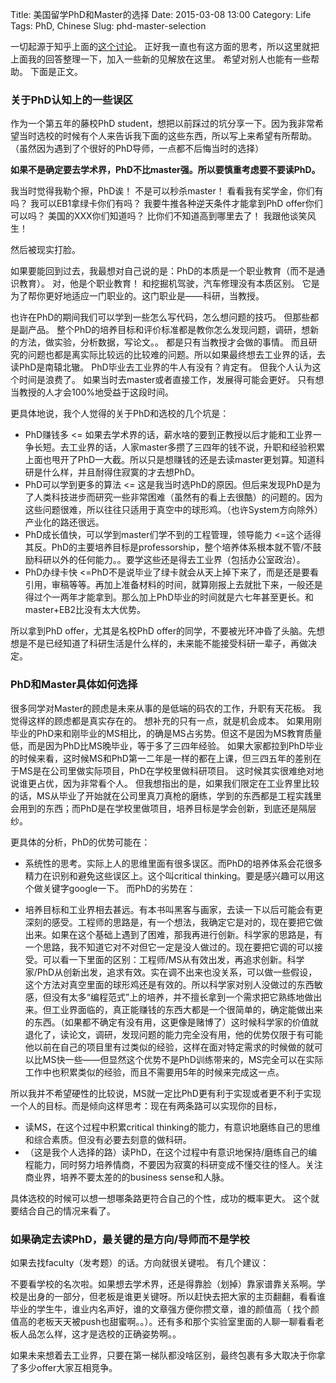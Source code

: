 Title: 美国留学PhD和Master的选择 
Date: 2015-03-08 13:00
Category: Life
Tags: PhD, Chinese
Slug: phd-master-selection

一切起源于知乎上面的[这个讨论](http://www.zhihu.com/question/28538556)。
正好我一直也有这方面的思考，所以这里就把上面我的回答整理一下，加入一些新的见解放在这里。
希望对别人也能有一些帮助。
下面是正文。

### 关于PhD认知上的一些误区

作为一个第五年的藤校PhD student，想把以前踩过的坑分享一下。因为我非常希望当时选校的时候有个人来告诉我下面的这些东西，所以写上来希望有所帮助。（虽然因为遇到了个很好的PhD导师，一点都不后悔当时的选择）

**如果不是确定要去学术界，PhD不比master强。所以要慎重考虑要不要读PhD。**

我当时觉得我勒个擦，PhD诶！
不是可以秒杀master！
看看我有奖学金，你们有吗？
我可以EB1拿绿卡你们有吗？
我要牛推各种逆天条件才能拿到PhD offer你们可以吗？
美国的XXX你们知道吗？
比你们不知道高到哪里去了！
我跟他谈笑风生！

然后被现实打脸。

如果要能回到过去，我最想对自己说的是：PhD的本质是一个职业教育（而不是通识教育）。
对，他是个职业教育！
和挖掘机驾驶，汽车修理没有本质区别。
它是为了帮你更好地适应一门职业的。这门职业是——科研，当教授。

也许在PhD的期间我们可以学到一些怎么写代码，怎么想问题的技巧。
但那些都是副产品。
整个PhD的培养目标和评价标准都是教你怎么发现问题，调研，想新的方法，做实验，分析数据，写论文。。
都是只有当教授才会做的事情。
而且研究的问题也都是离实际比较远的比较难的问题。所以如果最终想去工业界的话，去读PhD是南辕北辙。
PhD毕业去工业界的牛人有没有？肯定有。
但我个人认为这个时间是浪费了。
如果当时去master或者直接工作，发展得可能会更好。
只有想当教授的人才会100%地受益于这段时间。

更具体地说，我个人觉得的关于PhD和选校的几个坑是：

* PhD赚钱多 <= 如果去学术界的话，薪水啥的要到正教授以后才能和工业界一争长短。去工业界的话，人家master多攒了三四年的钱不说，升职和经验积累上面也甩开了PhD一大截。所以只是想赚钱的还是去读master更划算。知道科研是什么样，并且耐得住寂寞的才去想PhD。
* PhD可以学到更多的算法 <= 这是我当时选PhD的原因。但后来发现PhD是为了人类科技进步而研究一些非常困难（虽然有的看上去很酷）的问题的。因为这些问题很难，所以往往只适用于真空中的球形鸡。（也许System方向除外）产业化的路还很远。
* PhD成长值快，可以学到master们学不到的工程管理，领导能力 <=这个适得其反。PhD的主要培养目标是professorship，整个培养体系根本就不管/不鼓励科研以外的任何能力。。要学这些还是得去工业界（包括办公室政治）。
* PhD办绿卡快 <=PhD不是说毕业了绿卡就会从天上掉下来了，而是还是要看引用，审稿等等。再加上准备材料的时间，就算刚报上去就批下来，一般还是得过个一两年才能拿到。那么加上PhD毕业的时间就是六七年甚至更长。和master+EB2比没有太大优势。

所以拿到PhD offer，尤其是名校PhD offer的同学，不要被光环冲昏了头脑。先想想是不是已经知道了科研生活是什么样的，未来能不能接受科研一辈子，再做决定。

### PhD和Master具体如何选择

很多同学对Master的顾虑是未来从事的是低端的码农的工作，升职有天花板。
我觉得这样的顾虑都是真实存在的。
想补充的只有一点，就是机会成本。
如果用刚毕业的PhD来和刚毕业的MS相比，的确是MS占劣势。但这不是因为MS教育质量低，而是因为PhD比MS晚毕业，等于多了三四年经验。
如果大家都拉到PhD毕业的时候来看，这时候MS和PhD第一二年是一样的都在上课，但三四五年的差别在于MS是在公司里做实际项目，PhD在学校里做科研项目。
这时候其实很难绝对地说谁更占优，因为非常看个人。
但我想指出的是，如果我们限定在工业界里比较的话，MS从毕业了开始就在公司里真刀真枪的磨练，学到的东西都是工程实践里会用到的东西；而PhD是在学校里做项目，培养目标是学会创新，到底还是隔层纱。

更具体的分析，PhD的优势可能在：

* 系统性的思考。实际上人的思维里面有很多误区。而PhD的培养体系会花很多精力在识别和避免这些误区上。这个叫critical thinking。要是感兴趣可以用这个做关键字google一下。
而PhD的劣势在：

* 培养目标和工业界相去甚远。有本书叫黑客与画家，去读一下以后可能会有更深刻的感受。工程师的思路是，有一个想法，我确定它是对的，现在要把它做出来。如果在这个基础上遇到了困难，那我再进行创新。科学家的思路是，有一个思路，我不知道它对不对但它一定是没人做过的。现在要把它调的可以接受。可以看一下里面的区别：工程师/MS从有效出发，再追求创新。科学家/PhD从创新出发，追求有效。实在调不出来也没关系，可以做一些假设，这个方法对真空里面的球形鸡还是有效的。所以科学家对别人没做过的东西敏感，但没有太多“编程范式”上的培养，并不擅长拿到一个需求把它熟练地做出来。但工业界面临的，真正能赚钱的东西大都是一个很简单的，确定能做出来的东西。（如果都不确定有没有用，这更像是赌博了）这时候科学家的价值就退化了，读论文，调研，发现问题的能力完全没有用，他的优势仅限于有可能他以前在自己的项目里有过类似的经验，这样在面对特定需求的时候做的就可以比MS快一些——但显然这个优势不是PhD训练带来的，MS完全可以在实际工作中也积累类似的经验，而且不需要用5年的时候来完成这一点。

所以我并不希望硬性的比较说，MS就一定比PhD更有利于实现或者更不利于实现一个人的目标。而是倾向这样思考：现在有两条路可以实现你的目标，

* 读MS，在这个过程中积累critical thinking的能力，有意识地磨练自己的思维和综合素质。但没有必要去刻意的做科研。
* （这是我个人选择的路）读PhD，在这个过程中有意识地保持/磨练自己的编程能力，同时努力培养情商，不要因为寂寞的科研变成不懂交往的怪人。关注商业界，培养不要太差的的business sense和人脉。

具体选校的时候可以想一想哪条路更符合自己的个性，成功的概率更大。
这个就要结合自己的情况来看了。

### 如果确定去读PhD，最关键的是方向/导师而不是学校

如果去找faculty（发考题）的话。方向就很关键啦。
有几个建议：

不要看学校的名次啦。如果想去学术界，还是得靠脸（划掉）靠家谱靠关系啊。学校是出身的一部分，但老板是谁更关键呀。所以赶快去把大家的主页翻翻，看看谁毕业的学生牛，谁业内名声好，谁的文章强方便你攒文章，谁的颜值高（ 找个颜值高的老板天天被push也甜蜜啊。。）。还有多和那个实验室里面的人聊一聊看看老板人品怎么样，这才是选校的正确姿势啊。。

如果未来想着去工业界，只要在第一梯队都没啥区别，最终包裹有多大取决于你拿了多少offer大家互相竞争。
